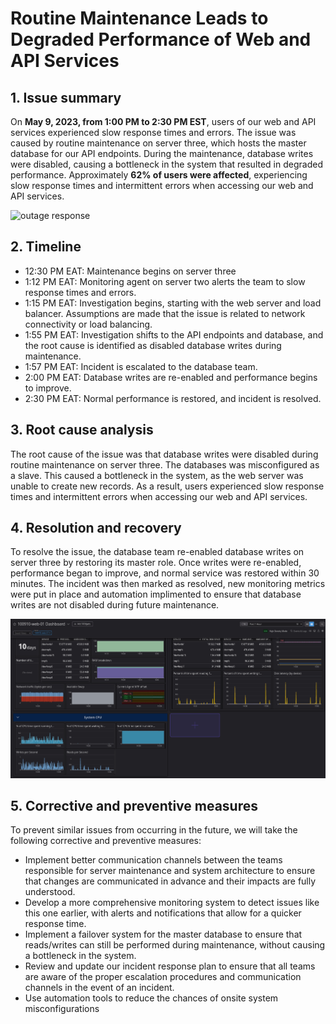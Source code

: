 # Routine Maintenance Leads to Degraded Performance of Web and API Services

## 1. Issue summary
On **May 9, 2023, from 1:00 PM to 2:30 PM EST**, users of our web and API services experienced slow response times and errors. The issue was caused by routine maintenance on server three, which hosts the master database for our API endpoints. During the maintenance, database writes were disabled, causing a bottleneck in the system that resulted in degraded performance. Approximately **62% of users were affected**, experiencing slow response times and intermittent errors when accessing our web and API services.

![outage response](https://media.giphy.com/media/3o72EWQlRlJpMF5bQk/giphy.gif)

## 2. Timeline
- 12:30 PM EAT: Maintenance begins on server three
- 1:12 PM EAT: Monitoring agent on server two alerts the team to slow response times and errors.
- 1:15 PM EAT: Investigation begins, starting with the web server and load balancer. Assumptions are made that the issue is related to network connectivity or load balancing.
- 1:55 PM EAT: Investigation shifts to the API endpoints and database, and the root cause is identified as disabled database writes during maintenance.
- 1:57 PM EAT: Incident is escalated to the database team.
- 2:00 PM EAT: Database writes are re-enabled and performance begins to improve.
- 2:30 PM EAT: Normal performance is restored, and incident is resolved.

## 3. Root cause analysis
The root cause of the issue was that database writes were disabled during routine maintenance on server three. The databases was misconfigured as a slave. This caused a bottleneck in the system, as the web server was unable to create new records. As a result, users experienced slow response times and intermittent errors when accessing our web and API services.

## 4. Resolution and recovery
To resolve the issue, the database team re-enabled database writes on server three by restoring its master role. Once writes were re-enabled, performance began to improve, and normal service was restored within 30 minutes. The incident was then marked as resolved, new monitoring metrics were put in place and automation implimented to ensure that database writes are not disabled during future maintenance.

![datadog](./Datadog.png)

## 5. Corrective and preventive measures
To prevent similar issues from occurring in the future, we will take the following corrective and preventive measures:
- Implement better communication channels between the teams responsible for server maintenance and system architecture to ensure that changes are communicated in advance and their impacts are fully understood.
- Develop a more comprehensive monitoring system to detect issues like this one earlier, with alerts and notifications that allow for a quicker response time.
- Implement a failover system for the master database to ensure that reads/writes can still be performed during maintenance, without causing a bottleneck in the system.
- Review and update our incident response plan to ensure that all teams are aware of the proper escalation procedures and communication channels in the event of an incident.
- Use automation tools to reduce the chances of onsite system misconfigurations
